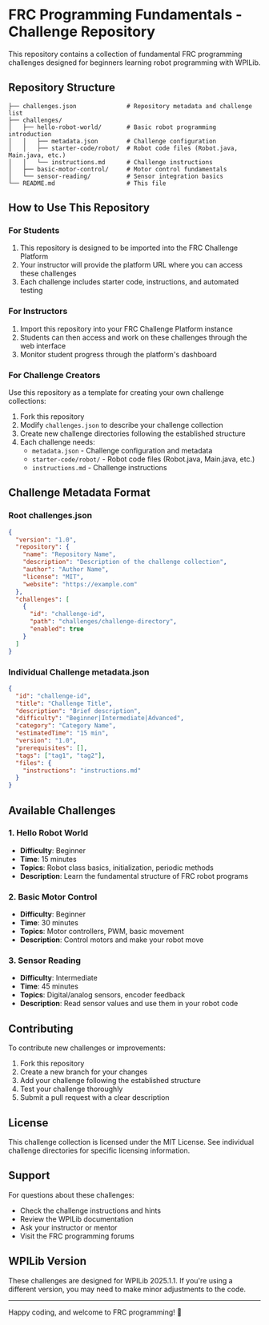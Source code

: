 # FRC Programming Fundamentals - Challenge Repository

This repository contains a collection of fundamental FRC programming challenges designed for beginners learning robot programming with WPILib.

## Repository Structure

```
├── challenges.json              # Repository metadata and challenge list
├── challenges/
│   ├── hello-robot-world/       # Basic robot programming introduction
│   │   ├── metadata.json        # Challenge configuration
│   │   ├── starter-code/robot/  # Robot code files (Robot.java, Main.java, etc.)
│   │   └── instructions.md      # Challenge instructions
│   ├── basic-motor-control/     # Motor control fundamentals
│   └── sensor-reading/          # Sensor integration basics
└── README.md                    # This file
```

## How to Use This Repository

### For Students
1. This repository is designed to be imported into the FRC Challenge Platform
2. Your instructor will provide the platform URL where you can access these challenges
3. Each challenge includes starter code, instructions, and automated testing

### For Instructors
1. Import this repository into your FRC Challenge Platform instance
2. Students can then access and work on these challenges through the web interface
3. Monitor student progress through the platform's dashboard

### For Challenge Creators
Use this repository as a template for creating your own challenge collections:

1. Fork this repository
2. Modify `challenges.json` to describe your challenge collection
3. Create new challenge directories following the established structure
4. Each challenge needs:
   - `metadata.json` - Challenge configuration and metadata
   - `starter-code/robot/` - Robot code files (Robot.java, Main.java, etc.)
   - `instructions.md` - Challenge instructions

## Challenge Metadata Format

### Root challenges.json
```json
{
  "version": "1.0",
  "repository": {
    "name": "Repository Name",
    "description": "Description of the challenge collection",
    "author": "Author Name",
    "license": "MIT",
    "website": "https://example.com"
  },
  "challenges": [
    {
      "id": "challenge-id",
      "path": "challenges/challenge-directory",
      "enabled": true
    }
  ]
}
```

### Individual Challenge metadata.json
```json
{
  "id": "challenge-id",
  "title": "Challenge Title",
  "description": "Brief description",
  "difficulty": "Beginner|Intermediate|Advanced",
  "category": "Category Name",
  "estimatedTime": "15 min",
  "version": "1.0",
  "prerequisites": [],
  "tags": ["tag1", "tag2"],
  "files": {
    "instructions": "instructions.md"
  }
}
```

## Available Challenges

### 1. Hello Robot World
- **Difficulty**: Beginner
- **Time**: 15 minutes
- **Topics**: Robot class basics, initialization, periodic methods
- **Description**: Learn the fundamental structure of FRC robot programs

### 2. Basic Motor Control
- **Difficulty**: Beginner  
- **Time**: 30 minutes
- **Topics**: Motor controllers, PWM, basic movement
- **Description**: Control motors and make your robot move

### 3. Sensor Reading
- **Difficulty**: Intermediate
- **Time**: 45 minutes
- **Topics**: Digital/analog sensors, encoder feedback
- **Description**: Read sensor values and use them in your robot code

## Contributing

To contribute new challenges or improvements:

1. Fork this repository
2. Create a new branch for your changes
3. Add your challenge following the established structure
4. Test your challenge thoroughly
5. Submit a pull request with a clear description

## License

This challenge collection is licensed under the MIT License. See individual challenge directories for specific licensing information.

## Support

For questions about these challenges:
- Check the challenge instructions and hints
- Review the WPILib documentation
- Ask your instructor or mentor
- Visit the FRC programming forums

## WPILib Version

These challenges are designed for WPILib 2025.1.1. If you're using a different version, you may need to make minor adjustments to the code.

---

Happy coding, and welcome to FRC programming! 🤖
